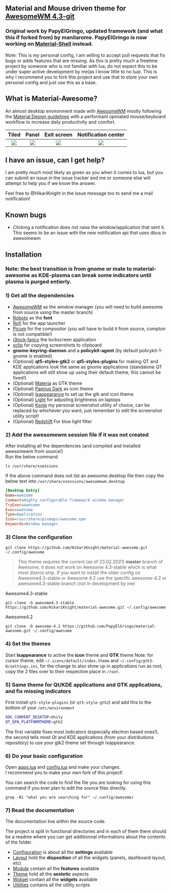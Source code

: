 ## Material and Mouse driven theme for [AwesomeWM 4.3-git](https://github.com/awesomeWM/awesome)

### Original work by PapyElGringo, updated framework (and what this if forked from) by manilarome. PapyElGringo is now working on [Material-Shell](https://github.com/material-shell/material-shell) instead.


Note: This is my personal config, I am willing to accept pull requests that fix bugs or adds features that are missing. As this is pretty much a freetime project by someone who is not familiar with lua, do not expect this to be under super active development by me(as I know little to no lua).
This is why I recommend you to fork this project and use that to store your own personal config and just use this as a base.


## What is Material-Awesome?
An almost desktop environment made with [AwesomeWM](https://awesomewm.org/) mostly following the [Material Design guidelines](https://material.io) with a performant opiniated mouse/keyboard workflow to increase daily productivity and comfort.

| Tiled         | Panel         | Exit screen   | Notification center  |
|:-------------:|:-------------:|:-------------:|:--------------------:|
|![](https://i.imgur.com/35ssPBe.png)|![](https://i.imgur.com/BGzDsSO.png)|![](https://i.imgur.com/NEehdQL.png)|![](https://i.imgur.com/dUyI3dG.png)



## I have an issue, can I get help?
I am pretty much most likely as green as you when it comes to lua, but you can submit an issue in the issue tracker and me or someone else will attempt to help you if we know the answer.<br>

Feel free to @HikariKnight in the issue message too to send me a mail notification!


## Known bugs
* Clicking a notification does not raise the window/application that sent it.<br>
This seems to be an issue with the new notification api that uses dbus in awesomewm



## Installation
### Note: the best transition is from gnome or mate to material-awesome as KDE-plasma can break some indicators until plasma is purged entierly.

### 1) Get all the dependencies
- [AwesomeWM](https://github.com/awesomeWM/awesome) as the window manager (you will need to build awesome from source using the master branch)
- [Roboto](https://fonts.google.com/specimen/Roboto) as the **font**
- [Rofi](https://github.com/DaveDavenport/rofi) for the app launcher
- [Picom](https://github.com/yshui/picom) for the compositor (you will have to build it from source, compton is not compatible!)
- [i3lock-fancy](https://github.com/meskarune/i3lock-fancy) the lockscreen application
- [xclip](https://github.com/astrand/xclip) for copying screenshots to clipboard
- __gnome-keyring-daemon__ and a __policykit-agent__ (by default policykit-1-gnome is enabled)
- (Optional) __qt5-styles-gtk2__ or __qt5-styles-plugins__ for making QT and KDE applications look the same as gnome applications (standalone QT applications will still show up using their default theme, this cannot be fixed!)
- (Optional) [Materia](https://github.com/nana-4/materia-theme) as GTK theme
- (Optional) [Papirus Dark](https://github.com/PapirusDevelopmentTeam/papirus-icon-theme) as icon theme
- (Optional) [lxappearance](https://sourceforge.net/projects/lxde/files/LXAppearance/) to set up the gtk and icon theme
- (Optional) [Light](https://github.com/haikarainen/light) for adjusting brightness on laptops
- (Optional) [Ksnip](https://github.com/ksnip/ksnip) my personal screenshot utility of choice, can be replaced by whichever you want, just remember to edit the screenshot utility script!
- (Optional) [Redshift](https://github.com/jonls/redshift) For blue light filter

### 2) Add the awesomewm session file if it was not created
After installing all the dependencies (and compiled and installed awesomewm from source!)<br>
Run the below command
```
ls /usr/share/xsessions
```
If the above command does not list an awesome.desktop file then copy the below text into `/usr/share/xsessions/awesomewm.desktop`
```ini
[Desktop Entry]
Name=awesome
Comment=Highly configurable framework window manager
TryExec=awesome
Exec=awesome
Type=Application
Icon=/usr/share/pixmaps/awesome.xpm
Keywords=Window manager
```

### 3) Clone the configuration

```
git clone https://github.com/HikariKnight/material-awesome.git ~/.config/awesome
```

> This theme requires the current (as of 23.02.2021) **master** branch of Awesome, it does not work on Awesome 4.3-stable which is what most distros ship. If you want to install the older config on Awesome4.3-stable or Awesome 4.2 use the specific awesome-4.2 or awesome4.3-stable branch (not in development by me)

Awesome4.3-stable
```
git clone -b awesome4.3-stable https://github.com/HikariKnight/material-awesome.git ~/.config/awesome
```

Awesome4.2
```
git clone -b awesome-4.2 https://github.com/PapyElGringo/material-awesome.git ~/.config/awesome
```

### 4) Set the themes
Start **lxappearance** to active the **icon** theme and **GTK** theme
Note: for cursor theme, edit `~/.icons/default/index.theme` and `~/.config/gtk3-0/settings.ini`, for the change to also show up in applications run as root, copy the 2 files over to their respective place in `/root`.

### 5) Same theme for Qt/KDE applications and GTK applications, and fix missing indicators
First install `qt5-style-plugins` (or `qt5-style-gtk2`) and add this to the bottom of your `/etc/environment`

```bash
XDG_CURRENT_DESKTOP=Unity
QT_QPA_PLATFORMTHEME=gtk2
```

The first variable fixes most indicators (especially electron based ones!), the second tells most Qt and KDE applications (from your distributions repository) to use your gtk2 theme set through lxappearance.


### 6) Do your basic configuration
Open [apps.lua](./configuration/apps.lua) and [config.lua](configuration/config.lua) and make your changes.<br>
I recommend you to make your own fork of this project!

You can search the code to find the file you are looking for using this command if you ever plan to edit the source files directly.
```
grep -Ri "what you are searching for" ~/.config/awesome/
```


### 7) Read the documentation
The documentation live within the source code.

The project is split in functional directories and in each of them there should be a readme where you can get additionnal informations about the contents of the folder.

* [Configuration](./configuration) is about all the **settings** available
* [Layout](./layout) hold the **disposition** of all the widgets (panels, dashboard layout, etc)
* [Module](./module) contain all the **features** available
* [Theme](./theme) hold all the **aestetic** aspects
* [Widget](./widget) contain all the **widgets** available
* [Utilities](./utilities) contains all the utility scripts
